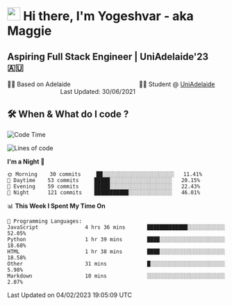 <h1><img src="https://emojis.slackmojis.com/emojis/images/1531849430/4246/blob-sunglasses.gif?1531849430" width="30"/> Hi there, I'm Yogeshvar - aka Maggie</h1>

## Aspiring Full Stack Engineer | UniAdelaide'23 🇦🇺  
🏂🏻  Based on Adelaide &nbsp;&nbsp;&nbsp;&nbsp;&nbsp;&nbsp;&nbsp;&nbsp;&nbsp;&nbsp;&nbsp;&nbsp;&nbsp;&nbsp;&nbsp;&nbsp;&nbsp;&nbsp;&nbsp;&nbsp;&nbsp;&nbsp;&nbsp;&nbsp;&nbsp;&nbsp;&nbsp;&nbsp;&nbsp;&nbsp;&nbsp;&nbsp;&nbsp;&nbsp;&nbsp;&nbsp;&nbsp;&nbsp;&nbsp;👨‍💻 Student @ [UniAdelaide](https://www.adelaide.edu.au)   &nbsp;&nbsp;&nbsp;&nbsp;&nbsp;&nbsp;&nbsp;&nbsp;&nbsp;&nbsp;&nbsp;&nbsp;&nbsp;&nbsp;&nbsp;&nbsp;&nbsp;&nbsp;&nbsp;&nbsp;&nbsp;&nbsp;&nbsp;&nbsp;&nbsp;&nbsp;&nbsp;&nbsp;&nbsp;&nbsp;&nbsp;Last Updated: 30/06/2021

## 🛠 When & What do I code ?  

<!--START_SECTION:waka-->
![Code Time](http://img.shields.io/badge/Code%20Time-1%2C923%20hrs%2024%20mins-blue)

![Lines of code](https://img.shields.io/badge/From%20Hello%20World%20I%27ve%20Written-2%20Million%20lines%20of%20code-blue)

**I'm a Night 🦉** 

```text
🌞 Morning    30 commits     ██░░░░░░░░░░░░░░░░░░░░░░░   11.41% 
🌆 Daytime    53 commits     █████░░░░░░░░░░░░░░░░░░░░   20.15% 
🌃 Evening    59 commits     █████░░░░░░░░░░░░░░░░░░░░   22.43% 
🌙 Night      121 commits    ███████████░░░░░░░░░░░░░░   46.01%

```


📊 **This Week I Spent My Time On** 

```text
💬 Programming Languages: 
JavaScript               4 hrs 36 mins       █████████████░░░░░░░░░░░░   52.05% 
Python                   1 hr 39 mins        ████░░░░░░░░░░░░░░░░░░░░░   18.68% 
HTML                     1 hr 38 mins        ████░░░░░░░░░░░░░░░░░░░░░   18.58% 
Other                    31 mins             █░░░░░░░░░░░░░░░░░░░░░░░░   5.98% 
Markdown                 10 mins             ░░░░░░░░░░░░░░░░░░░░░░░░░   2.07%

```


 Last Updated on 04/02/2023 19:05:09 UTC
<!--END_SECTION:waka-->
